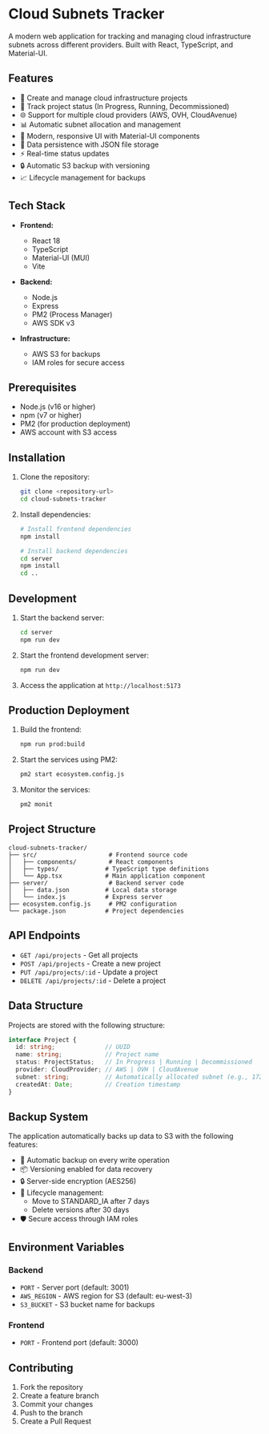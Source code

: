# Cloud Subnets Tracker

A modern web application for tracking and managing cloud infrastructure subnets across different providers. Built with React, TypeScript, and Material-UI.

## Features

- 🚀 Create and manage cloud infrastructure projects
- 🔄 Track project status (In Progress, Running, Decommissioned)
- 🌐 Support for multiple cloud providers (AWS, OVH, CloudAvenue)
- 📊 Automatic subnet allocation and management
- 🎨 Modern, responsive UI with Material-UI components
- 💾 Data persistence with JSON file storage
- ⚡ Real-time status updates
- 🔒 Automatic S3 backup with versioning
- 📈 Lifecycle management for backups

## Tech Stack

- **Frontend:**
  - React 18
  - TypeScript
  - Material-UI (MUI)
  - Vite

- **Backend:**
  - Node.js
  - Express
  - PM2 (Process Manager)
  - AWS SDK v3

- **Infrastructure:**
  - AWS S3 for backups
  - IAM roles for secure access

## Prerequisites

- Node.js (v16 or higher)
- npm (v7 or higher)
- PM2 (for production deployment)
- AWS account with S3 access

## Installation

1. Clone the repository:
   ```bash
   git clone <repository-url>
   cd cloud-subnets-tracker
   ```

2. Install dependencies:
   ```bash
   # Install frontend dependencies
   npm install

   # Install backend dependencies
   cd server
   npm install
   cd ..
   ```

## Development

1. Start the backend server:
   ```bash
   cd server
   npm run dev
   ```

2. Start the frontend development server:
   ```bash
   npm run dev
   ```

3. Access the application at `http://localhost:5173`

## Production Deployment

1. Build the frontend:
   ```bash
   npm run prod:build
   ```

2. Start the services using PM2:
   ```bash
   pm2 start ecosystem.config.js
   ```

3. Monitor the services:
   ```bash
   pm2 monit
   ```

## Project Structure

```
cloud-subnets-tracker/
├── src/                    # Frontend source code
│   ├── components/         # React components
│   ├── types/             # TypeScript type definitions
│   └── App.tsx            # Main application component
├── server/                 # Backend server code
│   ├── data.json          # Local data storage
│   └── index.js           # Express server
├── ecosystem.config.js     # PM2 configuration
└── package.json           # Project dependencies
```

## API Endpoints

- `GET /api/projects` - Get all projects
- `POST /api/projects` - Create a new project
- `PUT /api/projects/:id` - Update a project
- `DELETE /api/projects/:id` - Delete a project

## Data Structure

Projects are stored with the following structure:
```typescript
interface Project {
  id: string;              // UUID
  name: string;            // Project name
  status: ProjectStatus;   // In Progress | Running | Decommissioned
  provider: CloudProvider; // AWS | OVH | CloudAvenue
  subnet: string;          // Automatically allocated subnet (e.g., 172.16.1.0/24)
  createdAt: Date;         // Creation timestamp
}
```

## Backup System

The application automatically backs up data to S3 with the following features:

- 🔄 Automatic backup on every write operation
- 📦 Versioning enabled for data recovery
- 🔒 Server-side encryption (AES256)
- 💾 Lifecycle management:
  - Move to STANDARD_IA after 7 days
  - Delete versions after 30 days
- 🛡️ Secure access through IAM roles

## Environment Variables

### Backend
- `PORT` - Server port (default: 3001)
- `AWS_REGION` - AWS region for S3 (default: eu-west-3)
- `S3_BUCKET` - S3 bucket name for backups

### Frontend
- `PORT` - Frontend port (default: 3000)

## Contributing

1. Fork the repository
2. Create a feature branch
3. Commit your changes
4. Push to the branch
5. Create a Pull Request
